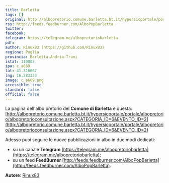 ```yaml
---
title: Barletta
tags: []
original: http://albopretorio.comune.barletta.bt.it/hypersicportale/portale/albopretorio/albopretorioconsultazione.aspx?CATEGORIA_ID=6&EVENTO_ID=2
rss: http://feeds.feedburner.com/AlboPopBarletta
twitter: 
facebook: 
telegram: https://telegram.me/albopretoriobarletta
pdf: 
author: Rinux83 (https://github.com/Rinux83)
regione: Puglia
provincia: Barletta-Andria-Trani
istat: 110002
ipa: c_a669
lat: 41.316667
lng: 16.283333
image: c_a669.png
accessible: true
standard: false
official: false
---
```


La pagina dell'albo pretorio del **Comune di Barletta** è questa: [http://albopretorio.comune.barletta.bt.it/hypersicportale/portale/albopretorio/albopretorioconsultazione.aspx?CATEGORIA_ID=6&EVENTO_ID=2](http://albopretorio.comune.barletta.bt.it/hypersicportale/portale/albopretorio/albopretorioconsultazione.aspx?CATEGORIA_ID=6&EVENTO_ID=2)

Adesso puoi seguire le nuove pubblicazioni in albo in due modi dedicati:

* su un canale **Telegram** [https://telegram.me/albopretoriobarletta](https://telegram.me/albopretoriobarletta);
* su un feed **FeedBurner** [http://feeds.feedburner.com/AlboPopBarletta](http://feeds.feedburner.com/AlboPopBarletta).

**Autore**: [Rinux83](https://github.com/Rinux83)
